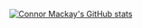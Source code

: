 [![Connor Mackay's GitHub stats](https://github-readme-stats.vercel.app/api?username=connorwmackay&show_icons=true&theme=gruvbox)](https://github.com/anuraghazra/github-readme-stats)
